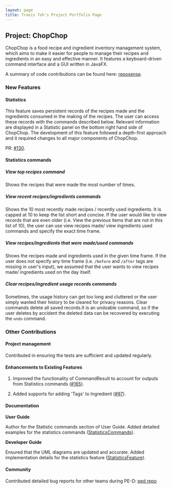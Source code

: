 ```yaml
---
layout: page
title: Travis Toh's Project Portfolio Page
---
```


## Project: ChopChop

ChopChop is a food recipe and ingredient inventory management system, which aims to make it easier for people to manage their recipes and ingredients in an easy and effective manner. It features a keyboard-driven command interface and a GUI written in JavaFX.

A summary of code contributions can be found here: [reposense](https://nus-cs2103-ay2021s1.github.io/tp-dashboard/#breakdown=true&search=trav1st).

### New Features

#### Statistics

This feature saves persistent records of the recipes made and the ingredients consumed in the making of the recipes. The user can access these records with the commands described below. Relevant information are displayed in a Statistic panel on the bottom right hand side of ChopChop. The development of this feature followed a depth-first approach and it required changes to all major components of ChopChop.

PR: [#130](https://github.com/AY2021S1-CS2103T-T10-3/tp/pull/130).

#### Statistics commands

##### View top recipes command

Shows the recipes that were made the most number of times.

##### View recent recipes/ingredients commands

Shows the 10 most recently made recipes / recently used ingredients. It is capped at 10 to keep the list short and concise. If the user would like to view records that are even older (i.e. View the previous items that are not in this list of 10), the user can use view recipes made/ view ingredients used commands and specify the exact time frame.

##### View recipes/ingredients that were made/used commands

Shows the recipes made and ingredients used in the given time frame. If the user does not specify any time frame (i.e. `/before` and `/after` tags are missing in user's input), we assumed that the user wants to view recipes made/ ingredients used on the day itself.

##### Clear recipes/ingredient usage records commands

Sometimes, the usage history can get too long and cluttered or the user simply wanted their history to be cleared for privacy reasons. Clear commands delete all saved records.It is an undoable command, so if the user deletes by accident the deleted data can be recovered by executing the `undo` command.


### Other Contributions

#### Project management

Contributed in ensuring the tests are sufficient and updated regularly.

#### Enhancements to Existing Features

1. Improved the functionality of CommandResult to account for outputs from Statistics commands ([#165](https://github.com/AY2021S1-CS2103T-T10-3/tp/pull/165)).

2. Added supports for adding 'Tags' to Ingredient ([#97](https://github.com/AY2021S1-CS2103T-T10-3/tp/pull/97)).

#### Documentation
**User Guide**

Author for the Statistic commands section of User Guide. Added detailed examples for the statistics commands ([StatisticsCommands](https://ay2021s1-cs2103t-t10-3.github.io/tp/UserGuide.html#56statistics-commands)).

**Developer Guide**

Ensured that the UML diagrams are updated and accurate. Added implementation details for the statistics feature ([StatisticsFeature](https://ay2021s1-cs2103t-t10-3.github.io/tp/DeveloperGuide.html#45statistics-feature)).


#### Community

Contributed detailed bug reports for other teams during PE-D: [ped repo](https://github.com/trav1st/ped/issues)
